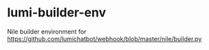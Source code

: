 # lumi-builder-env
Nile builder environment for https://github.com/lumichatbot/webhook/blob/master/nile/builder.py
